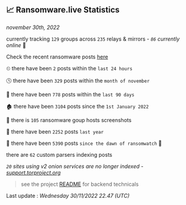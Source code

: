 
## 📈 Ransomware.live Statistics
_november 30th, 2022_

currently tracking `129` groups across `235` relays & mirrors - _`86` currently online_ 📡

Check the recent ransomware posts [here](https://www.ransomware.live/#/recentposts)


⏲ there have been `2` posts within the `last 24 hours`

🕓 there have been `329` posts within the `month of november`

📅 there have been `778` posts within the `last 90 days`

🏚 there have been `3104` posts since the `1st January 2022`

📸 there is `105` ransomware goup hosts screenshots

🚀 there have been `2252` posts `last year`

🦕 there have been `5390` posts `since the dawn of ransomwatch` 🐣

there are `62` custom parsers indexing posts

_`20` sites using v2 onion services are no longer indexed - [support.torproject.org](https://support.torproject.org/onionservices/v2-deprecation/)_

> see the project [README](https://github.com/jmousqueton/ransomwatch#readme) for backend technicals



Last update : _Wednesday 30/11/2022 22.47 (UTC)_

